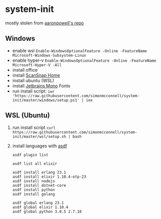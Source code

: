 # system-init
mostly stolen from [aaronpowell's repo](https://github.com/aaronpowell/system-init)

## Windows

- enable wsl `Enable-WindowsOptionalFeature -Online -FeatureName Microsoft-Windows-Subsystem-Linux`
- enable hyper-v `Enable-WindowsOptionalFeature -Online -FeatureName Microsoft-Hyper-V -All`
- install office
- install [ScanSnap Home](http://scansnap.fujitsu.com/global/dl/win-ix500.html)
- install ubuntu (WSL)
- install [Jetbrains Mono](https://www.jetbrains.com/lp/mono/) Fonts
- run install script:
  `iwr 'https://raw.githubusercontent.com/simonmcconnell/system-init/master/windows/setup.ps1' | iex`

## WSL (Ubuntu)

1. run install script
   `curl https://raw.githubusercontent.com/simonmcconnell/system-init/master/wsl/setup.sh | bash`

2. install languages with [asdf](https://asdf-vm.com/)
    ```
    asdf plugin list
    
    asdf list all elixir
    
    asdf install erlang 23.1
    asdf install elixir 1.10.4-otp-23
    asdf install nodejs
    asdf install dotnet-core
    asdf install python
    asdf install golang
    
    asdf global erlang 23.1
    asdf global elixir 1.10.4
    asdf global python 3.8.5 2.7.18
    ```
    
